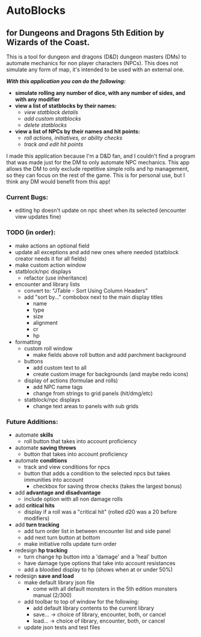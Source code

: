 # AutoBlocks
## for Dungeons and Dragons 5th Edition by Wizards of the Coast.
<p>
This is a tool for dungeon and dragons (D&D) dungeon masters (DMs) to automate mechanics for non player characters (NPCs).
This does not simulate any form of map, it's intended to be used with an external one.
</p>

***With this application you can do the following:***
  - **simulate rolling any number of dice, with any number of sides, and with any modifier**
  - **view a list of statblocks by their names:**
    - *view statblock details*
    - *add custom statblocks*
    - *delete statblocks*
  - **view a list of NPCs by their names and hit points:**
    - *roll actions, initiatives, or ability checks*
    - *track and edit hit points*
<p>
I made this application because I'm a D&D fan, and I couldn't find a program that was made just for the DM to only 
automate NPC mechanics. This app allows the DM to only exclude repetitive simple rolls and hp management, so they can 
focus on the rest of the game. This is for personal use, but I think any DM would benefit from this app!
</p>

### Current Bugs:
- editing hp doesn't update on npc sheet when its selected (encounter view updates fine)

### TODO (in order):
- make actions an optional field
- update all exceptions and add new ones where needed (statblock creator needs it for all fields)
- make custom action window
- statblock/npc displays
  - refactor (use inheritance)
- encounter and library lists
  - convert to: "JTable - Sort Using Column Headers"
  - add "sort by..." combobox next to the main display titles
    - name
    - type
    - size
    - alignment
    - cr
    - hp
- formatting
  - custom roll window
    - make fields above roll button and add parchment background
  - buttons
    - add custom text to all
    - create custom image for backgrounds (and maybe redo icons)
  - display of actions (formulae and rolls)
    - add NPC name tags
    - change from strings to grid panels (hit/dmg/etc)
  - statblock/npc displays
    - change text areas to panels with sub grids

### Future Additions:
- automate **skills**
  - roll button that takes into account proficiency
- automate **saving throws**
  - button that takes into account proficiency
- automate **conditions**
  - track and view conditions for npcs
  - button that adds a condition to the selected npcs but takes immunities into account
    - checkbox for saving throw checks (takes the largest bonus)
- add **advantage and disadvantage**
  - include option with all non damage rolls
- add **critical hits**
  - display if a roll was a "critical hit" (rolled d20 was a 20 before modifiers)
- add **turn tracking**
  - add turn order list in between encounter list and side panel
  - add next turn button at bottom
  - make initiative rolls update turn order
- redesign **hp tracking**
  - turn change hp button into a 'damage' and a 'heal' button
  - have damage type options that take into account resistances
  - add a bloodied display to hp (shows when at or under 50%)
- redesign **save and load**
  - make default library json file
    - come with all default monsters in the 5th edition monsters manual (2/300)
  - add toolbar to top of window for the following:
    - add default library contents to the current library
    - save... -> choice of library, encounter, both, or cancel
    - load... -> choice of library, encounter, both, or cancel
  - update json tests and test files